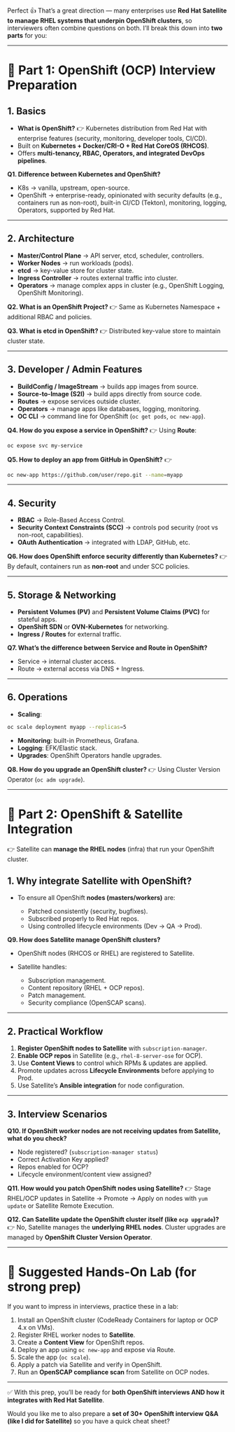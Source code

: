 Perfect 👍 That’s a great direction — many enterprises use **Red Hat Satellite to manage RHEL systems that underpin OpenShift clusters**, so interviewers often combine questions on both. I’ll break this down into **two parts** for you:

---

# 🔹 Part 1: OpenShift (OCP) Interview Preparation

## 1. **Basics**

* **What is OpenShift?**
  👉 Kubernetes distribution from Red Hat with enterprise features (security, monitoring, developer tools, CI/CD).
* Built on **Kubernetes + Docker/CRI-O + Red Hat CoreOS (RHCOS)**.
* Offers **multi-tenancy, RBAC, Operators, and integrated DevOps pipelines**.

**Q1. Difference between Kubernetes and OpenShift?**

* K8s → vanilla, upstream, open-source.
* OpenShift → enterprise-ready, opinionated with security defaults (e.g., containers run as non-root), built-in CI/CD (Tekton), monitoring, logging, Operators, supported by Red Hat.

---

## 2. **Architecture**

* **Master/Control Plane** → API server, etcd, scheduler, controllers.
* **Worker Nodes** → run workloads (pods).
* **etcd** → key-value store for cluster state.
* **Ingress Controller** → routes external traffic into cluster.
* **Operators** → manage complex apps in cluster (e.g., OpenShift Logging, OpenShift Monitoring).

**Q2. What is an OpenShift Project?**
👉 Same as Kubernetes Namespace + additional RBAC and policies.

**Q3. What is etcd in OpenShift?**
👉 Distributed key-value store to maintain cluster state.

---

## 3. **Developer / Admin Features**

* **BuildConfig / ImageStream** → builds app images from source.
* **Source-to-Image (S2I)** → build apps directly from source code.
* **Routes** → expose services outside cluster.
* **Operators** → manage apps like databases, logging, monitoring.
* **OC CLI** → command line for OpenShift (`oc get pods`, `oc new-app`).

**Q4. How do you expose a service in OpenShift?**
👉 Using **Route**:

```bash
oc expose svc my-service
```

**Q5. How to deploy an app from GitHub in OpenShift?**
👉

```bash
oc new-app https://github.com/user/repo.git --name=myapp
```

---

## 4. **Security**

* **RBAC** → Role-Based Access Control.
* **Security Context Constraints (SCC)** → controls pod security (root vs non-root, capabilities).
* **OAuth Authentication** → integrated with LDAP, GitHub, etc.

**Q6. How does OpenShift enforce security differently than Kubernetes?**
👉 By default, containers run as **non-root** and under SCC policies.

---

## 5. **Storage & Networking**

* **Persistent Volumes (PV)** and **Persistent Volume Claims (PVC)** for stateful apps.
* **OpenShift SDN** or **OVN-Kubernetes** for networking.
* **Ingress / Routes** for external traffic.

**Q7. What’s the difference between Service and Route in OpenShift?**

* Service → internal cluster access.
* Route → external access via DNS + Ingress.

---

## 6. **Operations**

* **Scaling**:

```bash
oc scale deployment myapp --replicas=5
```

* **Monitoring**: built-in Prometheus, Grafana.
* **Logging**: EFK/Elastic stack.
* **Upgrades**: OpenShift Operators handle upgrades.

**Q8. How do you upgrade an OpenShift cluster?**
👉 Using Cluster Version Operator (`oc adm upgrade`).

---

# 🔹 Part 2: OpenShift & Satellite Integration

👉 Satellite can **manage the RHEL nodes** (infra) that run your OpenShift cluster.

## 1. **Why integrate Satellite with OpenShift?**

* To ensure all OpenShift **nodes (masters/workers)** are:

  * Patched consistently (security, bugfixes).
  * Subscribed properly to Red Hat repos.
  * Using controlled lifecycle environments (Dev → QA → Prod).

**Q9. How does Satellite manage OpenShift clusters?**

* OpenShift nodes (RHCOS or RHEL) are registered to Satellite.
* Satellite handles:

  * Subscription management.
  * Content repository (RHEL + OCP repos).
  * Patch management.
  * Security compliance (OpenSCAP scans).

---

## 2. **Practical Workflow**

1. **Register OpenShift nodes to Satellite** with `subscription-manager`.
2. **Enable OCP repos** in Satellite (e.g., `rhel-8-server-ose` for OCP).
3. Use **Content Views** to control which RPMs & updates are applied.
4. Promote updates across **Lifecycle Environments** before applying to Prod.
5. Use Satellite’s **Ansible integration** for node configuration.

---

## 3. **Interview Scenarios**

**Q10. If OpenShift worker nodes are not receiving updates from Satellite, what do you check?**

* Node registered? (`subscription-manager status`)
* Correct Activation Key applied?
* Repos enabled for OCP?
* Lifecycle environment/content view assigned?

**Q11. How would you patch OpenShift nodes using Satellite?**
👉 Stage RHEL/OCP updates in Satellite → Promote → Apply on nodes with `yum update` or Satellite Remote Execution.

**Q12. Can Satellite update the OpenShift cluster itself (like `ocp upgrade`)?**
👉 No, Satellite manages the **underlying RHEL nodes**. Cluster upgrades are managed by **OpenShift Cluster Version Operator**.

---

# 🔹 Suggested Hands-On Lab (for strong prep)

If you want to impress in interviews, practice these in a lab:

1. Install an OpenShift cluster (CodeReady Containers for laptop or OCP 4.x on VMs).
2. Register RHEL worker nodes to **Satellite**.
3. Create a **Content View** for OpenShift repos.
4. Deploy an app using `oc new-app` and expose via Route.
5. Scale the app (`oc scale`).
6. Apply a patch via Satellite and verify in OpenShift.
7. Run an **OpenSCAP compliance scan** from Satellite on OCP nodes.

---

✅ With this prep, you’ll be ready for **both OpenShift interviews AND how it integrates with Red Hat Satellite**.

Would you like me to also prepare a **set of 30+ OpenShift interview Q\&A (like I did for Satellite)** so you have a quick cheat sheet?
